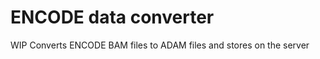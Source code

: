 ENCODE data converter
=====================

WIP
Converts ENCODE BAM files to ADAM files and stores on the server
